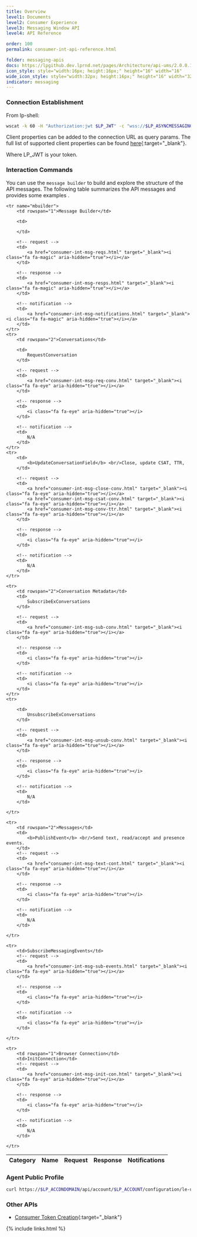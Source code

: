 ```yaml
---
title: Overview
level1: Documents
level2: Consumer Experience
level3: Messaging Window API
level4: API Reference

order: 100
permalink: consumer-int-api-reference.html

folder: messaging-apis
docs: https://lpgithub.dev.lprnd.net/pages/Architecture/api-ums/2.0.0.10-SNAPSHOT
icon_style: style="width:16px; height:16px;" height="16" width="16"
wide_icon_style: style="width:32px; height:16px;" height="16" width="32"
indicator: messaging
---
```


### Connection Establishment
From lp-shell:

```sh
wscat -k 60 -H "Authorization:jwt $LP_JWT" -c "wss://$LP_ASYNCMESSAGINGENT/ws_api/account/$LP_ACCOUNT/messaging/consumer?v=3"
```

Client properties can be added to the connection URL as query params. The full list of supported client properties can be found [here](consumer-int-client-props.html){:target="_blank"}.


Where LP_JWT is your token.

### Interaction Commands

You can use the ``message builder`` <i class="fa fa-magic" aria-hidden="true"></i> to build and explore the structure of the API messages. The following table summarizes the API messages and provides some examples <i class="fa fa-eye" aria-hidden="true"></i>.

<table>
	<thead>
		<th>Category</th>
		<th>Name</th>
		<th>Request</th>
		<th>Response</th>
		<th>Notifications</th>
	</thead>

	<tr name="mbuilder">
		<td rowspan="1">Message Builder</td>

		<td>

		</td>

		<!-- request -->
		<td>
			<a href="consumer-int-msg-reqs.html" target="_blank"><i class="fa fa-magic" aria-hidden="true"></i></a>		
		</td>

		<!-- response -->
		<td>
			<a href="consumer-int-msg-resps.html" target="_blank"><i class="fa fa-magic" aria-hidden="true"></i></a>		
		</td>

		<!-- notification -->
		<td>
			<a href="consumer-int-msg-notifications.html" target="_blank"><i class="fa fa-magic" aria-hidden="true"></i></a>		
		</td>
	</tr>
	<tr>
		<td rowspan="2">Conversations</td>

		<td>
			RequestConversation
		</td>

		<!-- request -->
		<td>
			<a href="consumer-int-msg-req-conv.html" target="_blank"><i class="fa fa-eye" aria-hidden="true"></i></a>		
		</td>

		<!-- response -->
		<td>
			<i class="fa fa-eye" aria-hidden="true"></i>
		</td>

		<!-- notification -->
		<td>
			N/A
		</td>
	</tr>
	<tr>
		<td>
			<b>UpdateConversationField</b> <br/>Close, update CSAT, TTR,
		</td>

		<!-- request -->
		<td>
			<a href="consumer-int-msg-close-conv.html" target="_blank"><i class="fa fa-eye" aria-hidden="true"></i></a>
			<a href="consumer-int-msg-csat-conv.html" target="_blank"><i class="fa fa-eye" aria-hidden="true"></i></a>		
			<a href="consumer-int-msg-conv-ttr.html" target="_blank"><i class="fa fa-eye" aria-hidden="true"></i></a>		
		</td>

		<!-- response -->
		<td>
			<i class="fa fa-eye" aria-hidden="true"></i>
		</td>

		<!-- notification -->
		<td>
			N/A
		</td>
	</tr>

	<tr>
		<td rowspan="2">Conversation Metadata</td>
		<td>
			SubscribeExConversations
		</td>

		<!-- request -->
		<td>
			<a href="consumer-int-msg-sub-conv.html" target="_blank"><i class="fa fa-eye" aria-hidden="true"></i></a>		
		</td>

		<!-- response -->
		<td>
			<i class="fa fa-eye" aria-hidden="true"></i>
		</td>

		<!-- notification -->
		<td>
			<i class="fa fa-eye" aria-hidden="true"></i>
		</td>
	</tr>
	<tr>

		<td>
			UnsubscribeExConversations
		</td>

		<!-- request -->
		<td>
			<a href="consumer-int-msg-unsub-conv.html" target="_blank"><i class="fa fa-eye" aria-hidden="true"></i></a>
		</td>

		<!-- response -->
		<td>
			<i class="fa fa-eye" aria-hidden="true"></i>
		</td>

		<!-- notification -->
		<td>
			N/A
		</td>

	</tr>

	<tr>
		<td rowspan="2">Messages</td>
		<td>
			<b>PublishEvent</b> <br/>Send text, read/accept and presence events.
		</td>
		<!-- request -->
		<td>
			<a href="consumer-int-msg-text-cont.html" target="_blank"><i class="fa fa-eye" aria-hidden="true"></i></a>
		</td>

		<!-- response -->
		<td>		
			<i class="fa fa-eye" aria-hidden="true"></i>
		</td>

		<!-- notification -->
		<td>
			N/A
		</td>

	</tr>

	<tr>
		<td>SubscribeMessagingEvents</td>
		<!-- request -->
		<td>
			<a href="consumer-int-msg-sub-events.html" target="_blank"><i class="fa fa-eye" aria-hidden="true"></i></a>		
		</td>

		<!-- response -->
		<td>		
			<i class="fa fa-eye" aria-hidden="true"></i>
		</td>

		<!-- notification -->
		<td>
			<i class="fa fa-eye" aria-hidden="true"></i>
		</td>

	</tr>

	<tr>
		<td rowspan="1">Browser Connection</td>
		<td>InitConnection</td>
		<!-- request -->
		<td>
			<a href="consumer-int-msg-init-con.html" target="_blank"><i class="fa fa-eye" aria-hidden="true"></i></a>		
		</td>

		<!-- response -->
		<td>		
			<i class="fa fa-eye" aria-hidden="true"></i>
		</td>

		<!-- notification -->
		<td>
			N/A
		</td>

	</tr>

</table>

### Agent Public Profile
```sh
curl https://$LP_ACCDNDOMAIN/api/account/$LP_ACCOUNT/configuration/le-users/users/$LP_AGENT_PID
```

### Other APIs

* [Consumer Token Creation](common-consumer-token-creation.html){:target="_blank"}


{% include links.html %}
